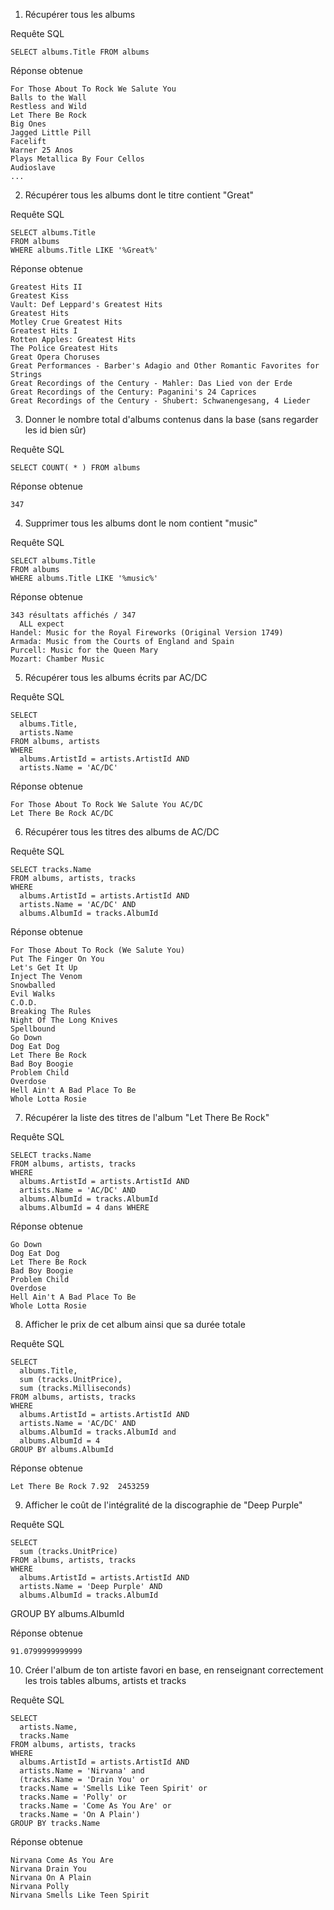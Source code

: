 1. Récupérer tous les albums

Requête SQL

    SELECT albums.Title FROM albums

Réponse obtenue

    For Those About To Rock We Salute You
    Balls to the Wall
    Restless and Wild
    Let There Be Rock
    Big Ones
    Jagged Little Pill
    Facelift
    Warner 25 Anos
    Plays Metallica By Four Cellos
    Audioslave
    ...

2. Récupérer tous les albums dont le titre contient "Great"

Requête SQL

    SELECT albums.Title 
    FROM albums 
    WHERE albums.Title LIKE '%Great%'

Réponse obtenue

    Greatest Hits II
    Greatest Kiss
    Vault: Def Leppard's Greatest Hits
    Greatest Hits
    Motley Crue Greatest Hits
    Greatest Hits I
    Rotten Apples: Greatest Hits
    The Police Greatest Hits
    Great Opera Choruses
    Great Performances - Barber's Adagio and Other Romantic Favorites for Strings
    Great Recordings of the Century - Mahler: Das Lied von der Erde
    Great Recordings of the Century: Paganini's 24 Caprices
    Great Recordings of the Century - Shubert: Schwanengesang, 4 Lieder

3. Donner le nombre total d'albums contenus dans la base (sans regarder les id bien sûr)

Requête SQL

    SELECT COUNT( * ) FROM albums

Réponse obtenue

    347

4. Supprimer tous les albums dont le nom contient "music"

Requête SQL

    SELECT albums.Title 
    FROM albums 
    WHERE albums.Title LIKE '%music%'

Réponse obtenue

    343 résultats affichés / 347
      ALL expect 
    Handel: Music for the Royal Fireworks (Original Version 1749)
    Armada: Music from the Courts of England and Spain
    Purcell: Music for the Queen Mary
    Mozart: Chamber Music

5. Récupérer tous les albums écrits par AC/DC

Requête SQL

    SELECT 
      albums.Title,
      artists.Name
    FROM albums, artists
    WHERE
      albums.ArtistId = artists.ArtistId AND
      artists.Name = 'AC/DC'

Réponse obtenue

    For Those About To Rock We Salute You AC/DC
    Let There Be Rock AC/DC

6. Récupérer tous les titres des albums de AC/DC

Requête SQL

    SELECT tracks.Name
    FROM albums, artists, tracks
    WHERE
      albums.ArtistId = artists.ArtistId AND
      artists.Name = 'AC/DC' AND
      albums.AlbumId = tracks.AlbumId

Réponse obtenue

    For Those About To Rock (We Salute You)
    Put The Finger On You
    Let's Get It Up
    Inject The Venom
    Snowballed
    Evil Walks
    C.O.D.
    Breaking The Rules
    Night Of The Long Knives
    Spellbound
    Go Down
    Dog Eat Dog
    Let There Be Rock
    Bad Boy Boogie
    Problem Child
    Overdose
    Hell Ain't A Bad Place To Be
    Whole Lotta Rosie

7. Récupérer la liste des titres de l'album "Let There Be Rock"

Requête SQL

    SELECT tracks.Name
    FROM albums, artists, tracks
    WHERE
      albums.ArtistId = artists.ArtistId AND
      artists.Name = 'AC/DC' AND
      albums.AlbumId = tracks.AlbumId
      albums.AlbumId = 4 dans WHERE

Réponse obtenue

    Go Down
    Dog Eat Dog
    Let There Be Rock
    Bad Boy Boogie
    Problem Child
    Overdose
    Hell Ain't A Bad Place To Be
    Whole Lotta Rosie

8. Afficher le prix de cet album ainsi que sa durée totale

Requête SQL

    SELECT 
      albums.Title,
      sum (tracks.UnitPrice),
      sum (tracks.Milliseconds)
    FROM albums, artists, tracks
    WHERE
      albums.ArtistId = artists.ArtistId AND
      artists.Name = 'AC/DC' AND
      albums.AlbumId = tracks.AlbumId and
      albums.AlbumId = 4
    GROUP BY albums.AlbumId

Réponse obtenue

    Let There Be Rock 7.92  2453259

9. Afficher le coût de l'intégralité de la discographie de "Deep Purple"

Requête SQL

    SELECT 
      sum (tracks.UnitPrice)
    FROM albums, artists, tracks
    WHERE
      albums.ArtistId = artists.ArtistId AND
      artists.Name = 'Deep Purple' AND
      albums.AlbumId = tracks.AlbumId
    
GROUP BY albums.AlbumId

Réponse obtenue

    91.0799999999999

10. Créer l'album de ton artiste favori en base, en renseignant correctement les trois tables albums, artists et tracks

Requête SQL

    SELECT 
      artists.Name,
      tracks.Name
    FROM albums, artists, tracks
    WHERE
      albums.ArtistId = artists.ArtistId AND
      artists.Name = 'Nirvana' and
      (tracks.Name = 'Drain You' or
      tracks.Name = 'Smells Like Teen Spirit' or
      tracks.Name = 'Polly' or
      tracks.Name = 'Come As You Are' or
      tracks.Name = 'On A Plain')
    GROUP BY tracks.Name

Réponse obtenue

    Nirvana Come As You Are
    Nirvana Drain You
    Nirvana On A Plain
    Nirvana Polly
    Nirvana Smells Like Teen Spirit